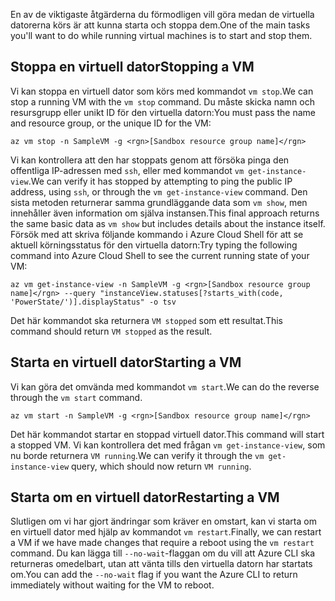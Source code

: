 <span data-ttu-id="a499c-101">En av de viktigaste åtgärderna du förmodligen vill göra medan de virtuella datorerna körs är att kunna starta och stoppa dem.</span><span class="sxs-lookup"><span data-stu-id="a499c-101">One of the main tasks you'll want to do while running virtual machines is to start and stop them.</span></span>

## <a name="stopping-a-vm"></a><span data-ttu-id="a499c-102">Stoppa en virtuell dator</span><span class="sxs-lookup"><span data-stu-id="a499c-102">Stopping a VM</span></span>

<span data-ttu-id="a499c-103">Vi kan stoppa en virtuell dator som körs med kommandot `vm stop`.</span><span class="sxs-lookup"><span data-stu-id="a499c-103">We can stop a running VM with the `vm stop` command.</span></span> <span data-ttu-id="a499c-104">Du måste skicka namn och resursgrupp eller unikt ID för den virtuella datorn:</span><span class="sxs-lookup"><span data-stu-id="a499c-104">You must pass the name and resource group, or the unique ID for the VM:</span></span>

```azurecli
az vm stop -n SampleVM -g <rgn>[Sandbox resource group name]</rgn>
```

<span data-ttu-id="a499c-105">Vi kan kontrollera att den har stoppats genom att försöka pinga den offentliga IP-adressen med `ssh`, eller med kommandot `vm get-instance-view`.</span><span class="sxs-lookup"><span data-stu-id="a499c-105">We can verify it has stopped by attempting to ping the public IP address, using `ssh`, or through the `vm get-instance-view` command.</span></span> <span data-ttu-id="a499c-106">Den sista metoden returnerar samma grundläggande data som `vm show`, men innehåller även information om själva instansen.</span><span class="sxs-lookup"><span data-stu-id="a499c-106">This final approach returns the same basic data as `vm show` but includes details about the instance itself.</span></span> <span data-ttu-id="a499c-107">Försök med att skriva följande kommando i Azure Cloud Shell för att se aktuell körningsstatus för den virtuella datorn:</span><span class="sxs-lookup"><span data-stu-id="a499c-107">Try typing the following command into Azure Cloud Shell to see the current running state of your VM:</span></span>

```azurecli
az vm get-instance-view -n SampleVM -g <rgn>[Sandbox resource group name]</rgn> --query "instanceView.statuses[?starts_with(code, 'PowerState/')].displayStatus" -o tsv
```

<span data-ttu-id="a499c-108">Det här kommandot ska returnera `VM stopped` som ett resultat.</span><span class="sxs-lookup"><span data-stu-id="a499c-108">This command should return `VM stopped` as the result.</span></span>

## <a name="starting-a-vm"></a><span data-ttu-id="a499c-109">Starta en virtuell dator</span><span class="sxs-lookup"><span data-stu-id="a499c-109">Starting a VM</span></span>

<span data-ttu-id="a499c-110">Vi kan göra det omvända med kommandot `vm start`.</span><span class="sxs-lookup"><span data-stu-id="a499c-110">We can do the reverse through the `vm start` command.</span></span>

```azurecli
az vm start -n SampleVM -g <rgn>[Sandbox resource group name]</rgn>
```

<span data-ttu-id="a499c-111">Det här kommandot startar en stoppad virtuell dator.</span><span class="sxs-lookup"><span data-stu-id="a499c-111">This command will start a stopped VM.</span></span> <span data-ttu-id="a499c-112">Vi kan kontrollera det med frågan `vm get-instance-view`, som nu borde returnera `VM running`.</span><span class="sxs-lookup"><span data-stu-id="a499c-112">We can verify it through the `vm get-instance-view` query, which should now return `VM running`.</span></span>

## <a name="restarting-a-vm"></a><span data-ttu-id="a499c-113">Starta om en virtuell dator</span><span class="sxs-lookup"><span data-stu-id="a499c-113">Restarting a VM</span></span>

<span data-ttu-id="a499c-114">Slutligen om vi har gjort ändringar som kräver en omstart, kan vi starta om en virtuell dator med hjälp av kommandot `vm restart`.</span><span class="sxs-lookup"><span data-stu-id="a499c-114">Finally, we can restart a VM if we have made changes that require a reboot using the `vm restart` command.</span></span> <span data-ttu-id="a499c-115">Du kan lägga till `--no-wait`-flaggan om du vill att Azure CLI ska returneras omedelbart, utan att vänta tills den virtuella datorn har startats om.</span><span class="sxs-lookup"><span data-stu-id="a499c-115">You can add the `--no-wait` flag if you want the Azure CLI to return immediately without waiting for the VM to reboot.</span></span>

